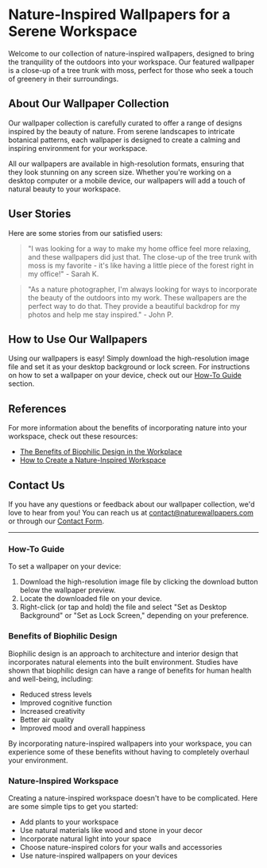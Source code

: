 <!--
Write me content for website with wallpaper which alt text is:

"A close-up of a tree trunk with moss"

The name/title of the page should not be 1:1 copy of the alt text but rather a real content of the website which is using this wallpaper.

- Use markdown format
- Start with the heading
- The content should look like a real website
- Include real sections like references, contact, user stories, etc. use things relevant to the page purpose.
- Feel free to use structure like headings, bullets, numbering, blockquotes, paragraphs, horizontal lines, etc.
- You can use formatting like bold or _italic_
- You can include UTF-8 emojis
- Links should be only #hash anchors (and you can refer to the document itself)
- Do not include images
-->

<!--font:Open Sans-->

# Nature-Inspired Wallpapers for a Serene Workspace

Welcome to our collection of nature-inspired wallpapers, designed to bring the tranquility of the outdoors into your workspace. Our featured wallpaper is a close-up of a tree trunk with moss, perfect for those who seek a touch of greenery in their surroundings.

## About Our Wallpaper Collection

Our wallpaper collection is carefully curated to offer a range of designs inspired by the beauty of nature. From serene landscapes to intricate botanical patterns, each wallpaper is designed to create a calming and inspiring environment for your workspace.

All our wallpapers are available in high-resolution formats, ensuring that they look stunning on any screen size. Whether you're working on a desktop computer or a mobile device, our wallpapers will add a touch of natural beauty to your workspace.

## User Stories

Here are some stories from our satisfied users:

> "I was looking for a way to make my home office feel more relaxing, and these wallpapers did just that. The close-up of the tree trunk with moss is my favorite - it's like having a little piece of the forest right in my office!" - Sarah K.

> "As a nature photographer, I'm always looking for ways to incorporate the beauty of the outdoors into my work. These wallpapers are the perfect way to do that. They provide a beautiful backdrop for my photos and help me stay inspired." - John P.

## How to Use Our Wallpapers

Using our wallpapers is easy! Simply download the high-resolution image file and set it as your desktop background or lock screen. For instructions on how to set a wallpaper on your device, check out our [How-To Guide](#how-to-guide) section.

## References

For more information about the benefits of incorporating nature into your workspace, check out these resources:

-   [The Benefits of Biophilic Design in the Workplace](#benefits-of-biophilic-design)
-   [How to Create a Nature-Inspired Workspace](#nature-inspired-workspace)

## Contact Us

If you have any questions or feedback about our wallpaper collection, we'd love to hear from you! You can reach us at [contact@naturewallpapers.com](mailto:contact@naturewallpapers.com) or through our [Contact Form](#contact-form).

---

### How-To Guide

To set a wallpaper on your device:

1. Download the high-resolution image file by clicking the download button below the wallpaper preview.
2. Locate the downloaded file on your device.
3. Right-click (or tap and hold) the file and select "Set as Desktop Background" or "Set as Lock Screen," depending on your preference.

### Benefits of Biophilic Design

Biophilic design is an approach to architecture and interior design that incorporates natural elements into the built environment. Studies have shown that biophilic design can have a range of benefits for human health and well-being, including:

-   Reduced stress levels
-   Improved cognitive function
-   Increased creativity
-   Better air quality
-   Improved mood and overall happiness

By incorporating nature-inspired wallpapers into your workspace, you can experience some of these benefits without having to completely overhaul your environment.

### Nature-Inspired Workspace

Creating a nature-inspired workspace doesn't have to be complicated. Here are some simple tips to get you started:

-   Add plants to your workspace
-   Use natural materials like wood and stone in your decor
-   Incorporate natural light into your space
-   Choose nature-inspired colors for your walls and accessories
-   Use nature-inspired wallpapers on your devices
